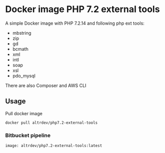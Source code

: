 # Docker image PHP 7.2 external tools

A simple Docker image with PHP 7.2.14 and following php ext tools:
- mbstring
- zip
- gd
- bcmath
- xml
- intl
- soap
- xsl
- pdo_mysql

There are also Composer and AWS CLI

## Usage

Pull docker image

```
docker pull altrdev/php7.2-external-tools
```

### Bitbucket pipeline
```
image: altrdev/php7.2-external-tools:latest
```